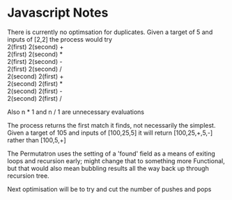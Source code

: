 # Javascript Notes

There is currently no optimsation for duplicates. Given a target of 5 and inputs of [2,2] the process would try \
2(first) 2(second) + \
2(first) 2(second) * \
2(first) 2(second) - \
2(first) 2(second) / \
2(second) 2(first) + \
2(second) 2(first) * \
2(second) 2(first) - \
2(second) 2(first) /

Also n * 1 and n / 1 are unnecessary evaluations

The process returns the first match it finds, not necessarily the simplest. Given a target of 105 and inputs of [100,25,5] it will return [100,25,+,5,-] rather than [100,5,+]

The Permutatron uses the setting of a 'found' field as a means of exiting loops and recursion early; might change that to something more Functional, but that would also mean bubbling results all the way back up through recursion tree.

Next optimisation will be to try and cut the number of pushes and pops